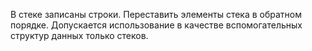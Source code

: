 В стеке записаны строки. Переставить элементы стека в обратном порядке. Допускается
использование в качестве вспомогательных структур данных только стеков.